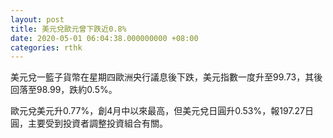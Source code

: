 ```yaml
---
layout: post
title: 美元兌歐元曾下跌近0.8%
date: 2020-05-01 06:04:38.000000000 +08:00
categories: rthk
---
```


美元兌一籃子貨幣在星期四歐洲央行議息後下跌，美元指數一度升至99.73，其後回落至98.99，跌約0.5%。

歐元兌美元升0.77%，創4月中以來最高，但美元兌日圓升0.53%，報197.27日圓，主要受到投資者調整投資組合有關。
